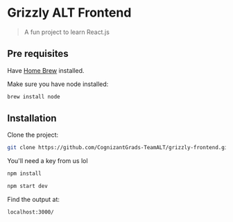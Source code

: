 
# Grizzly ALT Frontend

> A fun project to learn React.js

## Pre requisites

Have [Home Brew](https://brew.sh/) installed.

Make sure you have node installed:
```sh
brew install node
```


## Installation

Clone the project:

```sh
git clone https://github.com/CognizantGrads-TeamALT/grizzly-frontend.git
```

You'll need a key from us lol

```sh
npm install
``` 

```sh
npm start dev
``` 


Find the output at:
```sh
localhost:3000/
``` 

